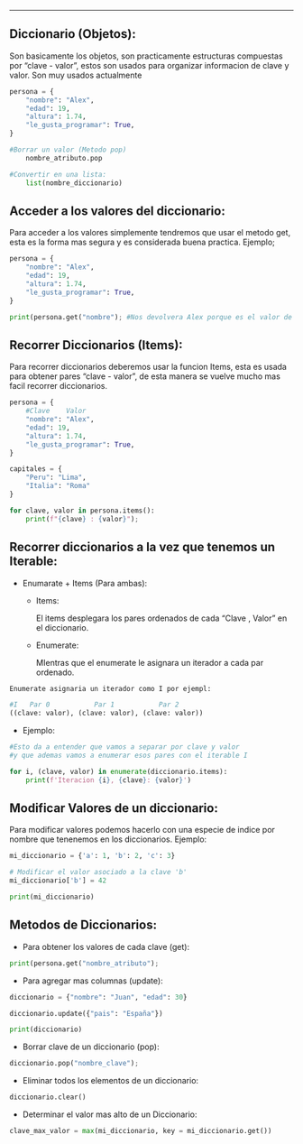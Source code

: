 
---
## **Diccionario (Objetos):**

Son basicamente los objetos, son practicamente estructuras compuestas por “clave - valor”, estos son usados para organizar informacion de clave y valor. Son muy usados actualmente

```python
persona = {
    "nombre": "Alex",
    "edad": 19,
    "altura": 1.74,
    "le_gusta_programar": True,
}

#Borrar un valor (Metodo pop)
	nombre_atributo.pop

#Convertir en una lista:
	list(nombre_diccionario)
```

## **Acceder a los valores del diccionario:**

Para acceder a los valores simplemente tendremos que usar el metodo get, esta es la forma mas segura y es considerada buena practica. Ejemplo;

```python
persona = {
    "nombre": "Alex",
    "edad": 19,
    "altura": 1.74,
    "le_gusta_programar": True,
}

print(persona.get("nombre"); #Nos devolvera Alex porque es el valor de nombre. 
```

## **Recorrer Diccionarios (Items):**

Para recorrer diccionarios deberemos usar la funcion Items, esta es usada para obtener pares “clave - valor”, de esta manera se vuelve mucho mas facil recorrer diccionarios.

```python
persona = {
	#Clave    Valor
    "nombre": "Alex",
    "edad": 19,
    "altura": 1.74,
    "le_gusta_programar": True,
}

capitales = {
	"Peru": "Lima",
	"Italia": "Roma"
}

for clave, valor in persona.items():
    print(f"{clave} : {valor}");
```

## **Recorrer diccionarios a la vez que tenemos un Iterable:**

- Enumarate + Items (Para ambas):
    - Items:
        
        El items desplegara los pares ordenados de cada “Clave , Valor” en el diccionario.
        
    - Enumerate:
        
        MIentras que el enumerate le asignara un iterador a cada par ordenado.
		
```python
Enumerate asignaria un iterador como I por ejempl:

#I   Par 0           Par 1           Par 2
((clave: valor), (clave: valor), (clave: valor))
```

- Ejemplo:
```python
#Esto da a entender que vamos a separar por clave y valor
#y que ademas vamos a enumerar esos pares con el iterable I

for i, (clave, valor) in enumerate(diccionario.items):
	print(f'Iteracion {i}, {clave}: {valor}')

```

## **Modificar Valores de un diccionario:**

Para modificar valores podemos hacerlo con una especie de indice por nombre que tenenemos en los diccionarios. Ejemplo:

```python
mi_diccionario = {'a': 1, 'b': 2, 'c': 3}

# Modificar el valor asociado a la clave 'b'
mi_diccionario['b'] = 42

print(mi_diccionario) 
```

## **Metodos de Diccionarios:**

- Para obtener los valores de cada clave (get):
    
```python
print(persona.get("nombre_atributo"); 
```
    
- Para agregar mas columnas (update):
    
```python
diccionario = {"nombre": "Juan", "edad": 30}

diccionario.update({"pais": "España"})

print(diccionario)
```
    
- Borrar clave de un diccionario (pop):
    
```python
diccionario.pop("nombre_clave");
```
    
- Eliminar todos los elementos de un diccionario:
    
```python
diccionario.clear()
```
    
- Determinar el valor mas alto de un Diccionario:
    
```python
clave_max_valor = max(mi_diccionario, key = mi_diccionario.get())
```
